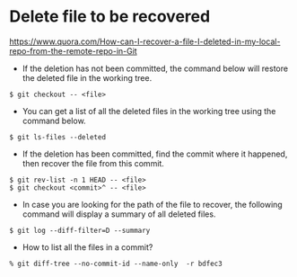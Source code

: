 # Delete file to be recovered

https://www.quora.com/How-can-I-recover-a-file-I-deleted-in-my-local-repo-from-the-remote-repo-in-Git

* If the deletion has not been committed, the command below will restore the deleted file in the working tree.

```
$ git checkout -- <file>
```

* You can get a list of all the deleted files in the working tree using the command below.

```
$ git ls-files --deleted
```


* If the deletion has been committed, find the commit where it happened, then recover the file from this commit.

```
$ git rev-list -n 1 HEAD -- <file>
$ git checkout <commit>^ -- <file>
```

* In case you are looking for the path of the file to recover, the following command will display a summary of all deleted files.

```
$ git log --diff-filter=D --summary
```

* How to list all the files in a commit?

```
% git diff-tree --no-commit-id --name-only  -r bdfec3
```
